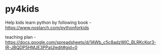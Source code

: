 # py4kids

Help kids learn python by following book - https://www.nostarch.com/pythonforkids

teaching plan - https://docs.google.com/spreadsheets/d/1AWb_c5c8adzWlC_BLRKcKqr3-IR-JBQDP5HMJE3PPaU/edit#gid=0



